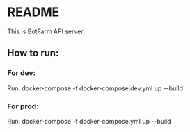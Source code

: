# README

This is BotFarm API server.

## How to run:

### For dev:

Run: docker-compose -f docker-compose.dev.yml up --build

### For prod:

Run: docker-compose -f docker-compose.yml up --build
